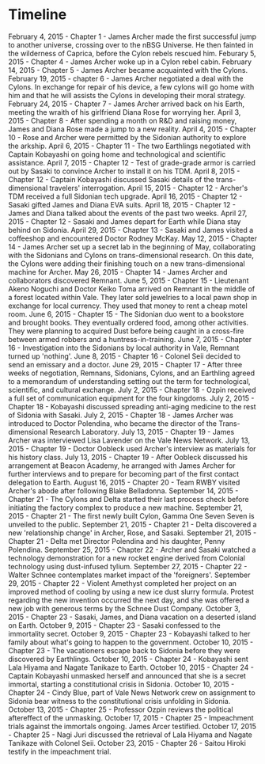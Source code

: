 # **Timeline**

February 4, 2015 - Chapter 1 -  James Archer made the first successful jump to another universe, crossing over to the nBSG Universe. He then fainted in the wilderness of Caprica, before the Cylon rebels rescued him.
Feburary 5, 2015 - Chapter 4 - James Archer woke up in a Cylon rebel cabin.
February 14, 2015 - Chapter 5 - James Archer became acquainted with the Cylons.
February 19, 2015 - chapter 6 - James Archer negotiated a deal with the Cylons. In exchange for repair of his device, a few cylons will go home with him and that he will assists the Cylons in developing their moral strategy.
February 24, 2015 - Chapter 7 - James Archer arrived back on his Earth, meeting the wraith of his girlfriend Diana Rose for worrying her.
April 3, 2015 - Chapter 8 - After spending a month on R&D and raising money, James and Diana Rose made a jump to a new reality.
April 4, 2015 - Chapter 10 - Rose and Archer were permitted by the Sidonian authority to explore the arkship.
April 6, 2015 - Chapter 11 - The two Earthlings negotiated with Captain Kobayashi on going home and technological and scientific assistance.
April 7, 2015 - Chapter 12 - Test of grade-grade armor is carried out by Sasaki to convince Archer to install it on his TDM.
April 8, 2015 - Chapter 12 - Captain Kobayashi discussed Sasaki details of the trans-dimensional travelers' interrogation.
April 15, 2015 - Chapter 12 - Archer's TDM received a full Sidonian tech upgrade.
April 16, 2015 - Chapter 12 - Sasaki gifted James and Diana EVA suits.
April 18, 2015 - Chapter 12 - James and Diana talked about the events of the past two weeks.
April 27, 2015 - Chapter 12 - Sasaki and James depart for Earth while Diana stay behind on Sidonia.
April 29, 2015 - Chapter 13 - Sasaki and James visited a coffeeshop and encountered Doctor Rodney McKay.
May 12, 2015 - Chapter 14 - James Archer set up a secret lab in the beginning of May, collaborating with the Sidonians and Cylons on trans-dimensional research. On this date, the Cylons were adding their finishing touch on a new trans-dimensional machine for Archer.
May 26, 2015 - Chapter 14 - James Archer and collaborators discovered Remnant.
June 5, 2015 - Chapter 15 - Lieutenant Akeno Noguchi and Doctor Keiko Toma arrived on Remnant in the middle of a forest located within Vale. They later sold jewelries to a local pawn shop in exchange for local currency. They used that money to rent a cheap motel room.
June 6, 2015 - Chapter 15 - The Sidonian duo went to a bookstore and brought books. They eventually ordered food, among other activities. They were planning to acquired Dust before being caught in a cross-fire between armed robbers and a huntress-in-training.
June 7, 2015 - Chapter 16 - Investigation into the Sidonians by local authority in Vale, Remnant turned up 'nothing'.
June 8, 2015 - Chapter 16 - Colonel Seii decided to send an emissary and a doctor.
June 29, 2015 - Chapter 17 - After three weeks of negotiation, Remnans, Sidonians, Cylons, and an Earthling agreed to a memorandum of understanding setting out the term for technological, scientific, and cultural exchange.
July 2, 2015 - Chapter 18 - Ozpin received a full set of communication equipment for the four kingdoms.
July 2, 2015 - Chapter 18 - Kobayashi discussed spreading anti-aging medicine to the rest of Sidonia with Sasaki.
July 2, 2015 - Chapter 18 - James Archer was introduced to Doctor Polendina, who became the director of the Trans-dimensional Research Laboratory.
July 13, 2015 - Chapter 19 - James Archer was interviewed Lisa Lavender on the Vale News Network.
July 13, 2015 - Chapter 19 - Doctor Oobleck used Archer's interview as materials for his history class. July 13, 2015 - Chapter 19 - After Oobleck discussed his arrangement at Beacon Academy, he arranged with James Archer for further interviews and to prepare for becoming part of the first contact delegation to Earth.
August 16, 2015 - Chapter 20 - Team RWBY visited Archer's abode after following Blake Belladonna.
September 14, 2015 - Chapter 21 - The Cylons and Delta started their last process check before initiating the factory complex to produce a new machine.
September 21, 2015 - Chapter 21 - The first newly built Cylon, Gamma One Seven Seven is unveiled to the public.
September 21, 2015 - Chapter 21 - Delta discovered a new 'relationship change' in Archer, Rose, and Sasaki.
September 21, 2015 - Chapter 21 - Delta met Director Polendina and his daughter, Penny Polendina.
September 25, 2015 - Chapter 22 - Archer and Sasaki watched a technology demonstration for a new rocket engine derived from Colonial technology using dust-infused tylium.
September 27, 2015 - Chapter 22 - Walter Schnee contemplates market impact of the 'foreigners'.
September 29, 2015 - Chapter 22 - Violent Amethyst completed her project on an improved method of cooling by using a new ice dust slurry formula. Protest regarding the new invention occurred the next day, and she was offered a new job with generous terms by the Schnee Dust Company.
October 3, 2015 - Chapter 23 - Sasaki, James, and Diana vacation on a deserted island on Earth.
October 9, 2015 - Chapter 23 - Sasaki confessed to the immortality secret.
October 9, 2015 - Chapter 23 - Kobayashi talked to her family about what's going to happen to the government.
October 10, 2015 - Chapter 23 - The vacationers escape back to Sidonia before they were discovered by Earthlings.
October 10, 2015 - Chapter 24 - Kobayashi sent Lala Hiyama and Nagate Tanikaze to Earth.
October 10, 2015 - Chapter 24 - Captain Kobayashi unmasked herself and announced that she is a secret immortal, starting a constitutional crisis in Sidonia.
October 10, 2015 - Chapter 24 - Cindy Blue, part of Vale News Network crew on assignment to Sidonia bear witness to the constitutional crisis unfolding in Sidonia.
October 13, 2015 - Chapter 25 - Professor Ozpin reviews the political aftereffect of the unmasking.
October 17, 2015 - Chapter 25 - Impeachment trials against the immortals ongoing. James Arcer testified.
October 17, 2015 - Chapter 25 - Nagi Juri discussed the retrieval of Lala Hiyama and Nagate Tanikaze with Colonel Seii.
October 23, 2015 - Chapter 26 - Saitou Hiroki testify in the impeachment trial.
